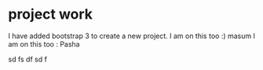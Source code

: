 project work
========
I have added bootstrap 3 to create a new project.
I am on this too :) masum
I am on this too : Pasha 

sd
fs
df
sd
f